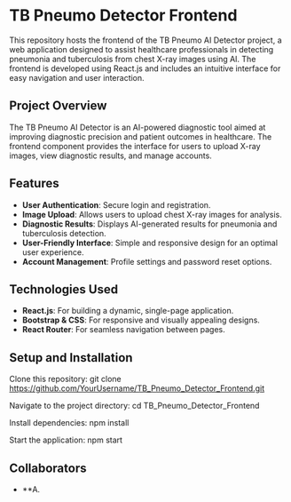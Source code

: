 # TB Pneumo Detector Frontend

This repository hosts the frontend of the TB Pneumo AI Detector project, a web application designed to assist healthcare professionals in detecting pneumonia and tuberculosis from chest X-ray images using AI. The frontend is developed using React.js and includes an intuitive interface for easy navigation and user interaction.

## Project Overview

The TB Pneumo AI Detector is an AI-powered diagnostic tool aimed at improving diagnostic precision and patient outcomes in healthcare. The frontend component provides the interface for users to upload X-ray images, view diagnostic results, and manage accounts.

## Features

- **User Authentication**: Secure login and registration.
- **Image Upload**: Allows users to upload chest X-ray images for analysis.
- **Diagnostic Results**: Displays AI-generated results for pneumonia and tuberculosis detection.
- **User-Friendly Interface**: Simple and responsive design for an optimal user experience.
- **Account Management**: Profile settings and password reset options.


## Technologies Used

- **React.js**: For building a dynamic, single-page application.
- **Bootstrap & CSS**: For responsive and visually appealing designs.
- **React Router**: For seamless navigation between pages.


## Setup and Installation

Clone this repository:
git clone https://github.com/YourUsername/TB_Pneumo_Detector_Frontend.git

Navigate to the project directory:
cd TB_Pneumo_Detector_Frontend

Install dependencies:
npm install

Start the application:
npm start


## Collaborators

- **A.
